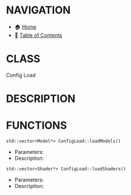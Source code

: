 # NAVIGATION
- 🏠 [Home](../../../readme.md)
- 📖 [Table of Contents](../docs_Chapter_0.00_Welcome/doc_Chapter_0.10_Table_of_Contents.md)


# CLASS
Config Load

# DESCRIPTION

# FUNCTIONS
`std::vector<Model*> ConfigLoad::loadModels()`
- Parameters:
- Description: 


`std::vector<Shader*> ConfigLoad::loadShaders()`
- Parameters:
- Description: 